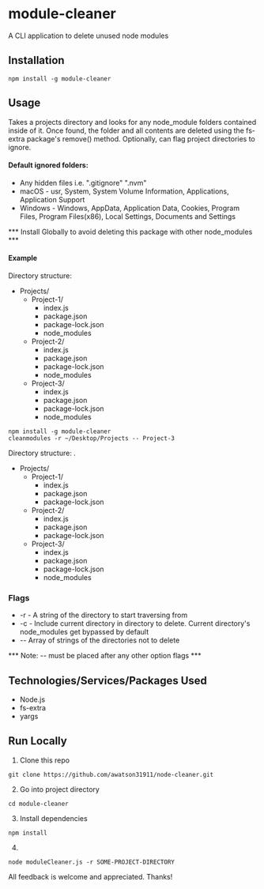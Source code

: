 # module-cleaner
A CLI application to delete unused node modules

## Installation
```node
npm install -g module-cleaner
```

## Usage
Takes a projects directory and looks for any node_module folders contained inside of it. Once found, the folder and all contents are deleted using the fs-extra package's remove() method. Optionally, can flag project directories to ignore.

#### Default ignored folders:
   - Any hidden files i.e. ".gitignore" ".nvm"
   - macOS - usr, System, System Volume Information, Applications, Application Support
   - Windows - Windows,  AppData, Application Data, Cookies, Program Files, Program Files(x86), 		Local Settings, Documents and Settings

*** Install Globally to avoid deleting this package with other node_modules ***

#### Example
Directory structure:
 *  Projects/
    * Project-1/
      * index.js
      * package.json
      * package-lock.json
      * node_modules
    * Project-2/
      * index.js
      * package.json
      * package-lock.json
      * node_modules
    * Project-3/
      * index.js
      * package.json
      * package-lock.json
      * node_modules

```node
npm install -g module-cleaner
cleanmodules -r ~/Desktop/Projects -- Project-3 
```

Directory structure:
.
 *  Projects/
    * Project-1/
      * index.js
      * package.json
      * package-lock.json
    * Project-2/
      * index.js
      * package.json
      * package-lock.json
    * Project-3/
      * index.js
      * package.json
      * package-lock.json
      * node_modules

### Flags
- -r - A string of the directory to start traversing from 
- -c - Include current directory in directory to delete. Current directory's node_modules get bypassed by default
- -- Array of strings of the directories not to delete

*** Note: -- must be placed after any other option flags ***


## Technologies/Services/Packages Used
- Node.js
- fs-extra
- yargs


## Run Locally
1) Clone this repo
```node
git clone https://github.com/awatson31911/node-cleaner.git
```
2) Go into project directory
```node
cd module-cleaner
```
3) Install dependencies
```node
npm install
```
4) 
```node
node moduleCleaner.js -r SOME-PROJECT-DIRECTORY
```

All feedback is welcome and appreciated. Thanks!
